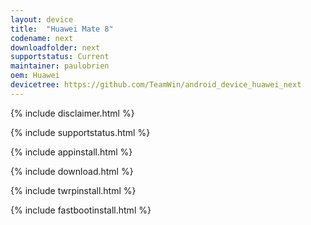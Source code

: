 ```yaml
---
layout: device
title:  "Huawei Mate 8"
codename: next
downloadfolder: next
supportstatus: Current
maintainer: paulobrien
oem: Huawei
devicetree: https://github.com/TeamWin/android_device_huawei_next
---
```


{% include disclaimer.html %}

{% include supportstatus.html %}

{% include appinstall.html %}

{% include download.html %}

{% include twrpinstall.html %}

{% include fastbootinstall.html %}
